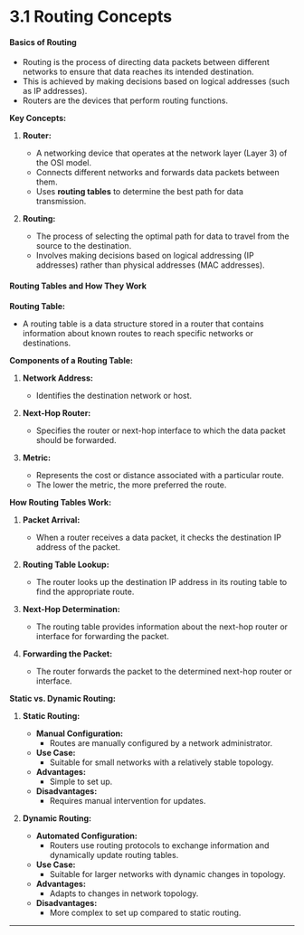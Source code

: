 # 3.1 Routing Concepts

#### Basics of Routing

- Routing is the process of directing data packets between different networks to ensure that data reaches its intended destination.
- This is achieved by making decisions based on logical addresses (such as IP addresses).
- Routers are the devices that perform routing functions.

**Key Concepts:**

1.  **Router:**

    - A networking device that operates at the network layer (Layer 3) of the OSI model.
    - Connects different networks and forwards data packets between them.
    - Uses **routing tables** to determine the best path for data transmission.

2.  **Routing:**

    - The process of selecting the optimal path for data to travel from the source to the destination.
    - Involves making decisions based on logical addressing (IP addresses) rather than physical addresses (MAC addresses).

#### Routing Tables and How They Work

**Routing Table:**

- A routing table is a data structure stored in a router that contains information about known routes to reach specific networks or destinations.

**Components of a Routing Table:**

1.  **Network Address:**

    - Identifies the destination network or host.

2.  **Next-Hop Router:**

    - Specifies the router or next-hop interface to which the data packet should be forwarded.

3.  **Metric:**

    - Represents the cost or distance associated with a particular route.
    - The lower the metric, the more preferred the route.

**How Routing Tables Work:**

1.  **Packet Arrival:**

    - When a router receives a data packet, it checks the destination IP address of the packet.

2.  **Routing Table Lookup:**

    - The router looks up the destination IP address in its routing table to find the appropriate route.

3.  **Next-Hop Determination:**

    - The routing table provides information about the next-hop router or interface for forwarding the packet.

4.  **Forwarding the Packet:**

    - The router forwards the packet to the determined next-hop router or interface.

**Static vs. Dynamic Routing:**

1.  **Static Routing:**

    - **Manual Configuration:**
      - Routes are manually configured by a network administrator.
    - **Use Case:**
      - Suitable for small networks with a relatively stable topology.
    - **Advantages:**
      - Simple to set up.
    - **Disadvantages:**
      - Requires manual intervention for updates.

2.  **Dynamic Routing:**

    - **Automated Configuration:**
      - Routers use routing protocols to exchange information and dynamically update routing tables.
    - **Use Case:**
      - Suitable for larger networks with dynamic changes in topology.
    - **Advantages:**
      - Adapts to changes in network topology.
    - **Disadvantages:**
      - More complex to set up compared to static routing.

---
